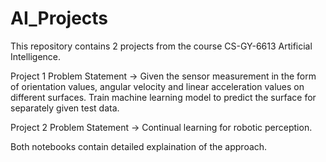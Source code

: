 # AI_Projects
This repository contains 2 projects from the course CS-GY-6613 Artificial Intelligence.

Project 1 
Problem Statement -> Given the sensor measurement in the form of orientation values, angular velocity and linear acceleration values on different surfaces. Train machine learning model to predict the surface for separately given test data.

Project 2
Problem Statement -> Continual learning for robotic perception.

Both notebooks contain detailed explaination of the approach.
